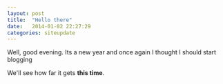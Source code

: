 ```yaml
---
layout: post
title:  "Hello there"
date:   2014-01-02 22:27:29
categories: siteupdate
---
```


Well, good evening.  Its a new year and once again I thought I should start blogging

We'll see how far it gets **this time**.
